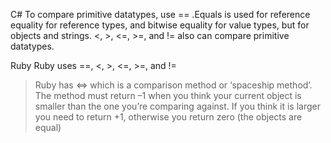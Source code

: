 C#
To compare primitive datatypes, use ==
.Equals is used for reference equality for reference types, and bitwise equality for value types, but for objects and strings.
<, >, <=, >=, and != also can compare primitive datatypes.

Ruby
Ruby uses ==, <, >, <=, >=, and !=
> Ruby has <=> which is a comparison method or ‘spaceship method’. The method must return –1 when you think your current object is smaller than the one you’re comparing against. If you think it is larger you need to return +1, otherwise you return zero (the objects are equal)
